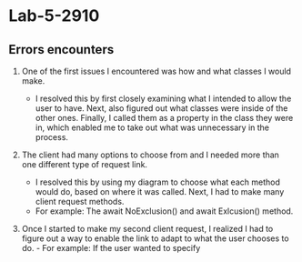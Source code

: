 # Lab-5-2910
## Errors encounters
1. One of the first issues I encountered was how and what classes I would make.
     - I resolved this by first closely examining what I intended to allow the user to have. Next, also figured out what classes were inside of the other ones. Finally, I called them as a property in the class they were in, which enabled me to take out what was unnecessary in the process.
   
2. The client had many options to choose from and I needed more than one different type of request link.
    - I resolved this by using my diagram to choose what each method would do, based on where it was called. Next, I had to make many client request methods.
    - For example: The await NoExclusion() and await Exlcusion() method.
      
3. Once I started to make my second client request, I realized I had to figure out a way to enable the link to adapt to what the user chooses to do.
         - For example: If the user wanted to specify 
